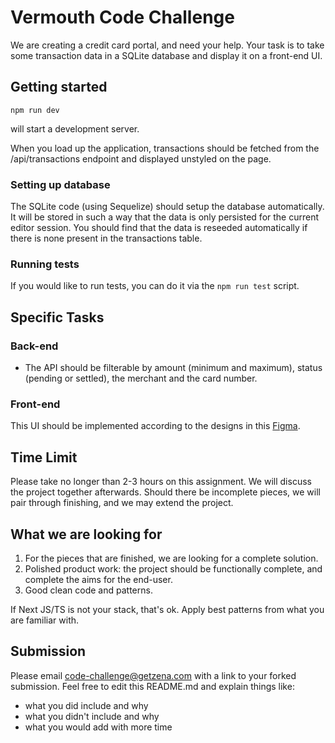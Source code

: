 # Vermouth Code Challenge

We are creating a credit card portal, and need your help.
Your task is to take some transaction data in a SQLite database and display it on a front-end UI.

## Getting started

`npm run dev`

will start a development server.

When you load up the application, transactions should be fetched from the /api/transactions endpoint and displayed unstyled on the page.

### Setting up database

The SQLite code (using Sequelize) should setup the database automatically. It will be stored in such a way that the data is only persisted for the current editor session. You should find that the data is reseeded automatically if there is none present in the transactions table.

### Running tests

If you would like to run tests, you can do it via the `npm run test` script.

## Specific Tasks

### Back-end

- The API should be filterable by amount (minimum and maximum), status (pending or settled), the merchant and the card number.

### Front-end

This UI should be implemented according to the designs in this [Figma](https://www.figma.com/file/RcIqSzn7T8uBboGixuWxb5/Vermouth-Code-Challenge-Transactions?type=design&node-id=0-1&mode=design&t=EAifwK56mZzGUSeW-0).

## Time Limit

Please take no longer than 2-3 hours on this assignment. We will discuss the project together afterwards. Should there be incomplete pieces, we will pair through finishing, and we may extend the project.

## What we are looking for

1. For the pieces that are finished, we are looking for a complete solution.
2. Polished product work: the project should be functionally complete, and complete the aims for the end-user.
3. Good clean code and patterns.

If Next JS/TS is not your stack, that's ok. Apply best patterns from what you are familiar with.

## Submission

Please email code-challenge@getzena.com with a link to your forked submission. Feel free to edit this README.md and explain things like:

- what you did include and why
- what you didn't include and why
- what you would add with more time
